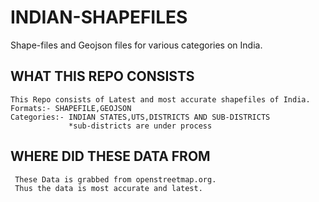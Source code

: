 # INDIAN-SHAPEFILES
Shape-files and Geojson files for various categories on India.

## WHAT THIS REPO CONSISTS
    This Repo consists of Latest and most accurate shapefiles of India.
    Formats:- SHAPEFILE,GEOJSON
    Categories:- INDIAN STATES,UTS,DISTRICTS AND SUB-DISTRICTS
                 *sub-districts are under process
                      
## WHERE DID THESE DATA FROM
     These Data is grabbed from openstreetmap.org.
     Thus the data is most accurate and latest.
